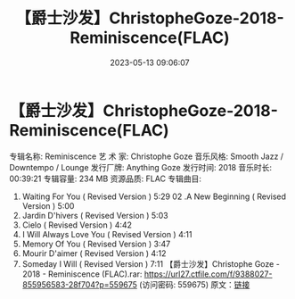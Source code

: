 ﻿---
title: 【爵士沙发】ChristopheGoze-2018-Reminiscence(FLAC)
date: 2023-05-13 09:06:07
categories: 古典音乐、新世纪、纯音雅乐
tags: 纯音雅乐
---
# 【爵士沙发】ChristopheGoze-2018-Reminiscence(FLAC)

专辑名称: Reminiscence
艺 术 家: Christophe Goze
音乐风格: Smooth Jazz / Downtempo / Lounge
发行厂牌: Anything Goze
发行时间: 2018
音乐时长: 00:39:21
专辑容量: 234 MB
资源品质: FLAC
专辑曲目:
01. Waiting For You ( Revised Version ) 5:29
02 .A New Beginning ( Revised Version ) 5:00
03. Jardin D'hivers ( Revised Version ) 5:03
04. Cielo ( Revised Version ) 4:42
05. I Will Always Love You ( Revised Version ) 4:11
06. Memory Of You ( Revised Version ) 3:47
07. Mourir D'aimer ( Revised Version ) 4:12
08. Someday I Will ( Revised Version ) 7:11
【爵士沙发】Christophe Goze - 2018 - Reminiscence (FLAC).rar: https://url27.ctfile.com/f/9388027-855956583-28f704?p=559675
(访问密码: 559675)
原文：[链接](https://blog.sina.com.cn/s/blog_1647c7e76010311uq.html)